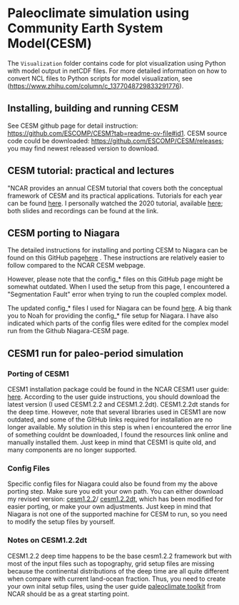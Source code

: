 # Paleoclimate simulation using Community Earth System Model(CESM)
The `Visualization` folder contains code for plot visualization using Python with model output in netCDF files. For more detailed information on how to convert NCL files to Python scripts for model visualization, see (https://www.zhihu.com/column/c_1377048729833291776).
## Installing, building and running CESM
See CESM github page for detail instruction: https://github.com/ESCOMP/CESM?tab=readme-ov-file#id1. CESM source code could be downloaded: https://github.com/ESCOMP/CESM/releases; you may find newest released version to download.
## CESM tutorial: practical and lectures
"NCAR provides an annual CESM tutorial that covers both the conceptual framework of CESM and its practical applications. Tutorials for each year can be found [here](https://www2.cesm.ucar.edu/events/tutorials/). I personally watched the 2020 tutorial, available [here](https://www2.cesm.ucar.edu/events/tutorials/2020/coursework.html); both slides and recordings can be found at the link.

## CESM porting to Niagara
The detailed instructions for installing and porting CESM to Niagara can be found on this GitHub page[here](https://github.com/JohnVirgin/CESM-Niagara) . These instructions are relatively easier to follow compared to the NCAR CESM webpage.

However, please note that the config_* files on this GitHub page might be somewhat outdated. When I used the setup from this page, I encountered a "Segmentation Fault" error when trying to run the coupled complex model.

The updated config_* files I used for Niagara can be found [here](https://github.com/skyler-yang524/paleoclimate-CESM/tree/main/Niagara%20porting). A big thank you to Noah for providing the config_* file setup for Niagara. I have also indicated which parts of the config files were edited for the complex model run from the Github Niagara-CESM page. 

## CESM1 run for paleo-period simulation
### Porting of CESM1
CESM1 installation package could be found in the NCAR CESM1 user guide: [here](https://www2.cesm.ucar.edu/models/cesm1.2/cesm/doc/usersguide/ug.pdf). According to the user guide instructions, you should download the latest version (I used CESM1.2.2 and CESM1.2.2dt). CESM1.2.2dt stands for the deep time. However, note that several libraries used in CESM1 are now outdated, and some of the GitHub links required for installation are no longer available. My solution in this step is when i encountered the error line of something couldnt be downloaded, I found the resources link online and manually installed them. Just keep in mind that CESM1 is quite old, and many components are no longer supported.
### Config Files
Specific config files for Niagara could also be found from my the above porting step. Make sure you edit your own path. You can either download my revised version: [cesm1.2.2](https://github.com/skyler-yang524/paleoclimate-CESM/tree/main/CESM1.2.2)/ [cesm1.2.2dt](https://github.com/skyler-yang524/paleoclimate-CESM/tree/main/cesm1.2.2dt), which has been modified for easier porting, or make your own adjustments. Just keep in mind that Niagara is not one of the supported machine for CESM to run, so you need to modify the setup files by yourself.
### Notes on CESM1.2.2dt 
CESM1.2.2 deep time happens to be the base cesm1.2.2 framework but with most of the input files such as topography, grid setup files are missing because the continental distributions of the deep time are all quite different when compare with current land-ocean fraction. Thus, you need to create your own inital setup files, using the user guide [paleoclimate toolkit](https://www.cesm.ucar.edu/models/paleo) from NCAR should be as a great starting point. 
